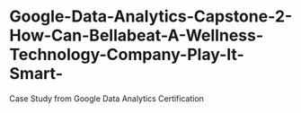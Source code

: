 # Google-Data-Analytics-Capstone-2-How-Can-Bellabeat-A-Wellness-Technology-Company-Play-It-Smart-
Case Study from Google Data Analytics Certification
